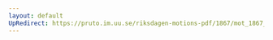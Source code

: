 ```yaml
---
layout: default
UpRedirect: https://pruto.im.uu.se/riksdagen-motions-pdf/1867/mot_1867__ak__134.pdf
---
```

